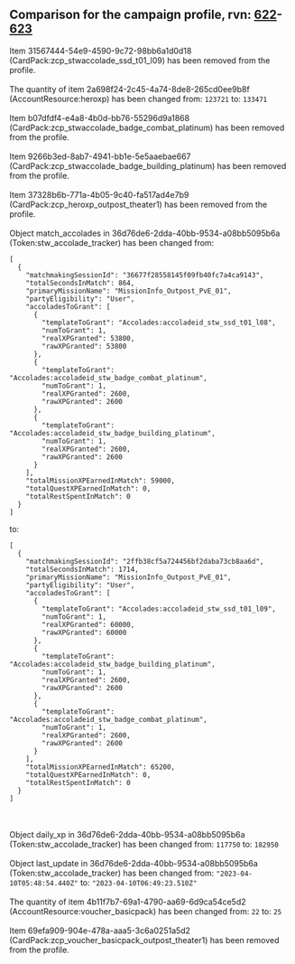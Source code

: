 ## Comparison for the campaign profile, rvn: [622](https://github.com/PRO100KatYT/FortniteProfileRevisions/tree/main/profiles/campaign/622%20campaign.json)-[623](https://github.com/PRO100KatYT/FortniteProfileRevisions/tree/main/profiles/campaign/623%20campaign.json)

Item 31567444-54e9-4590-9c72-98bb6a1d0d18 (CardPack:zcp_stwaccolade_ssd_t01_l09) has been removed from the profile.
<br><br>
The quantity of item 2a698f24-2c45-4a74-8de8-265cd0ee9b8f (AccountResource:heroxp) has been changed from: `123721` to: `133471`
<br><br>
Item b07dfdf4-e4a8-4b0d-bb76-55296d9a1868 (CardPack:zcp_stwaccolade_badge_combat_platinum) has been removed from the profile.
<br><br>
Item 9266b3ed-8ab7-4941-bb1e-5e5aaebae667 (CardPack:zcp_stwaccolade_badge_building_platinum) has been removed from the profile.
<br><br>
Item 37328b6b-771a-4b05-9c40-fa517ad4e7b9 (CardPack:zcp_heroxp_outpost_theater1) has been removed from the profile.
<br><br>
Object match_accolades in 36d76de6-2dda-40bb-9534-a08bb5095b6a (Token:stw_accolade_tracker) has been changed from:

```
[
  {
    "matchmakingSessionId": "36677f28558145f09fb40fc7a4ca9143",
    "totalSecondsInMatch": 864,
    "primaryMissionName": "MissionInfo_Outpost_PvE_01",
    "partyEligibility": "User",
    "accoladesToGrant": [
      {
        "templateToGrant": "Accolades:accoladeid_stw_ssd_t01_l08",
        "numToGrant": 1,
        "realXPGranted": 53800,
        "rawXPGranted": 53800
      },
      {
        "templateToGrant": "Accolades:accoladeid_stw_badge_combat_platinum",
        "numToGrant": 1,
        "realXPGranted": 2600,
        "rawXPGranted": 2600
      },
      {
        "templateToGrant": "Accolades:accoladeid_stw_badge_building_platinum",
        "numToGrant": 1,
        "realXPGranted": 2600,
        "rawXPGranted": 2600
      }
    ],
    "totalMissionXPEarnedInMatch": 59000,
    "totalQuestXPEarnedInMatch": 0,
    "totalRestSpentInMatch": 0
  }
]
```

to:

```
[
  {
    "matchmakingSessionId": "2ffb38cf5a724456bf2daba73cb8aa6d",
    "totalSecondsInMatch": 1714,
    "primaryMissionName": "MissionInfo_Outpost_PvE_01",
    "partyEligibility": "User",
    "accoladesToGrant": [
      {
        "templateToGrant": "Accolades:accoladeid_stw_ssd_t01_l09",
        "numToGrant": 1,
        "realXPGranted": 60000,
        "rawXPGranted": 60000
      },
      {
        "templateToGrant": "Accolades:accoladeid_stw_badge_building_platinum",
        "numToGrant": 1,
        "realXPGranted": 2600,
        "rawXPGranted": 2600
      },
      {
        "templateToGrant": "Accolades:accoladeid_stw_badge_combat_platinum",
        "numToGrant": 1,
        "realXPGranted": 2600,
        "rawXPGranted": 2600
      }
    ],
    "totalMissionXPEarnedInMatch": 65200,
    "totalQuestXPEarnedInMatch": 0,
    "totalRestSpentInMatch": 0
  }
]
```

<br><br>
Object daily_xp in 36d76de6-2dda-40bb-9534-a08bb5095b6a (Token:stw_accolade_tracker) has been changed from: `117750` to: `182950`
<br><br>
Object last_update in 36d76de6-2dda-40bb-9534-a08bb5095b6a (Token:stw_accolade_tracker) has been changed from: `"2023-04-10T05:48:54.440Z"` to: `"2023-04-10T06:49:23.510Z"`
<br><br>
The quantity of item 4b11f7b7-69a1-4790-aa69-6d9ca54ce5d2 (AccountResource:voucher_basicpack) has been changed from: `22` to: `25`
<br><br>
Item 69efa909-904e-478a-aaa5-3c6a0251a5d2 (CardPack:zcp_voucher_basicpack_outpost_theater1) has been removed from the profile.
<br><br>
